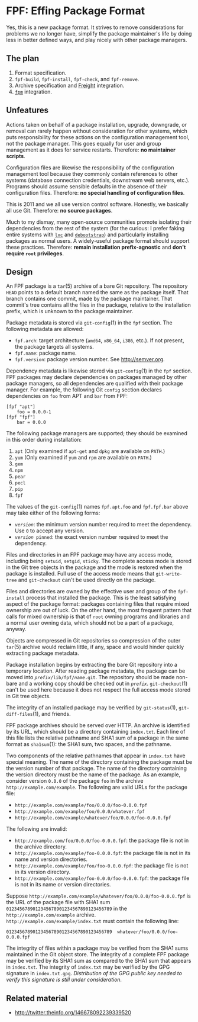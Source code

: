 FPF: Effing Package Format
==========================

Yes, this is a new package format.  It strives to remove considerations for problems we no longer have, simplify the package maintainer's life by doing less in better defined ways, and play nicely with other package managers.

The plan
--------

1. Format specification.
2. `fpf-build`, `fpf-install`, `fpf-check`, and `fpf-remove`.
3. Archive specification and [Freight](https://github.com/rcrowley/freight) integration.
4. [`fpm`](https://github.com/jordansissel/fpm) integration.

Unfeatures
----------

Actions taken on behalf of a package installation, upgrade, downgrade, or removal can rarely happen without consideration for other systems, which puts responsibility for these actions on the configuration management tool, not the package manager.  This goes equally for user and group management as it does for service restarts.  Therefore: **no maintainer scripts**.

Configuration files are likewise the responsibility of the configuration management tool because they commonly contain references to other systems (database connection credentials, downstream web servers, etc.).  Programs should assume sensible defaults in the absence of their configuration files.  Therefore: **no special handling of configuration files**.

This is 2011 and we all use version control software.  Honestly, we basically all use Git.  Therefore: **no source packages**.

Much to my dismay, many open-source communities promote isolating their dependencies from the rest of the system (for the curious: I prefer faking entire systems with [`lxc`](http://lxc.sourceforge.net/) and [`debootstrap`](http://wiki.debian.org/Debootstrap)) and particularly installing packages as normal users.  A widely-useful package format should support these practices.  Therefore: **remain installation prefix-agnostic** and **don't require `root` privileges**.

Design
------

An FPF package is a `tar`(5) archive of a bare Git repository.  The repository `HEAD` points to a default branch named the same as the package itself.  That branch contains one commit, made by the package maintainer.  That commit's tree contains all the files in the package, relative to the installation prefix, which is unknown to the package maintainer.

Package metadata is stored via `git-config`(1) in the `fpf` section.  The following metadata are allowed:

* `fpf.arch`: target architecture (`amd64`, `x86_64`, `i386`, etc.).  If not present, the package targets all systems.
* `fpf.name`: package name.
* `fpf.version`: package version number.  See <http://semver.org>.

Dependency metadata is likewise stored via `git-config`(1) in the `fpf` section.  FPF packages may declare dependencies on packages managed by other package managers, so all dependencies are qualified with their package manager.  For example, the following Git `config` section declares dependencies on `foo` from APT and `bar` from FPF:

	[fpf "apt"]
		foo = 0.0.0-1
	[fpf "fpf"]
		bar = 0.0.0

The following package managers are supported; they should be examined in this order during installation:

1. `apt`  (Only examined if `apt-get` and `dpkg` are available on `PATH`.)
2. `yum`  (Only examined if `yum` and `rpm` are available on `PATH`.)
3. `gem`
4. `npm`
5. `pear`
6. `pecl`
7. `pip`
8. `fpf`

The values of the `git-config`(1) names `fpf.apt.foo` and `fpf.fpf.bar` above may take either of the following forms:

* <code><em>version</em></code>: the minimum version number required to meet the dependency.  Use `0` to accept any version.
* <code><em>version</em> pinned</code>: the exact version number required to meet the dependency.

Files and directories in an FPF package may have any access mode, including being `setuid`, `setgid`, `sticky`.  The complete access mode is stored in the Git tree objects in the package and the mode is restored when the package is installed.  Full use of the access mode means that `git-write-tree` and `git-checkout` can't be used directly on the package.

Files and directories are owned by the effective user and group of the `fpf-install` process that installed the package.  This is the least satisfying aspect of the package format: packages containing files that require mixed ownership are out of luck.  On the other hand, the most frequent pattern that calls for mixed ownership is that of `root` owning programs and libraries and a normal user owning data, which should not be a part of a package, anyway.

Objects are compressed in Git repositories so compression of the outer `tar`(5) archive would reclaim little, if any, space and would hinder quickly extracting package metadata.

Package installation begins by extracting the bare Git repository into a temporary location.  After reading package metadata, the package can be moved into <code><em>prefix</em>/lib/fpf/<em>name</em>.git</code>.  The repository should be made non-bare and a working copy should be checked out in <code><em>prefix</em></code>.  `git-checkout`(1) can't be used here because it does not respect the full access mode stored in Git tree objects.

The integrity of an installed package may be verified by `git-status`(1), `git-diff-files`(1), and friends.

FPF package archives should be served over HTTP.  An archive is identified by its URL, which should be a directory containing `index.txt`.  Each line of this file lists the relative pathname and SHA1 sum of a package in the same format as `sha1sum`(1): the SHA1 sum, two spaces, and the pathname.

Two components of the relative pathnames that appear in `index.txt` have special meaning.  The name of the directory containing the package must be the version number of that package.  The name of the directory containing the version directory must be the name of the package.  As an example, consider version `0.0.0` of the package `foo` in the archive `http://example.com/example`.  The following are valid URLs for the package file:

* `http://example.com/example/foo/0.0.0/foo-0.0.0.fpf`
* `http://example.com/example/foo/0.0.0/whatever.fpf`
* `http://example.com/example/whatever/foo/0.0.0/foo-0.0.0.fpf`

The following are invalid:

* `http://example.com/foo/0.0.0/foo-0.0.0.fpf`: the package file is not in the archive directory.
* `http://example.com/example/foo-0.0.0.fpf`: the package file is not in its name and version directories.
* `http://example.com/example/foo/foo-0.0.0.fpf`: the package file is not in its version directory.
* `http://example.com/example/foo-0.0.0/foo-0.0.0.fpf`: the package file is not in its name or version directories.

Suppose `http://example.com/example/whatever/foo/0.0.0/foo-0.0.0.fpf` is the URL of the package file with SHA1 sum `0123456789012345678901234567890123456789` in the `http://example.com/example` archive.  `http://example.com/example/index.txt` must contain the following line:

	0123456789012345678901234567890123456789  whatever/foo/0.0.0/foo-0.0.0.fpf

The integrity of files within a package may be verified from the SHA1 sums maintained in the Git object store.  The integrity of a complete FPF package may be verified by its SHA1 sum as compared to the SHA1 sum that appears in `index.txt`.  The integrity of `index.txt` may be verified by the GPG signature in `index.txt.gpg`.  *Distribution of the GPG public key needed to verify this signature is still under consideration.*

Related material
----------------

* <http://twitter.theinfo.org/146678092239339520>
